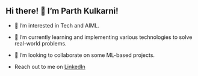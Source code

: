 ## Hi there! 👋 I’m Parth Kulkarni!

- 🔭 I’m interested in Tech and AIML.
- 🌱 I’m currently learning and implementing various technologies to solve real-world problems.
- 👯 I’m looking to collaborate on some ML-based projects.

- Reach out to me on [LinkedIn]([url](https://www.linkedin.com/in/parthkulkarni16/)) 
<!--
**parthdk16/parthdk16** is a ✨ _special_ ✨ repository because its `README.md` (this file) appears on your GitHub profile.

Here are some ideas to get you started:

- 🔭 I’m currently working on ...
- 🌱 I’m currently learning ...
- 👯 I’m looking to collaborate on ...
- 🤔 I’m looking for help with ...
- 💬 Ask me about ...
- 📫 How to reach me: ...
- 😄 Pronouns: ...
- ⚡ Fun fact: ...
-->
